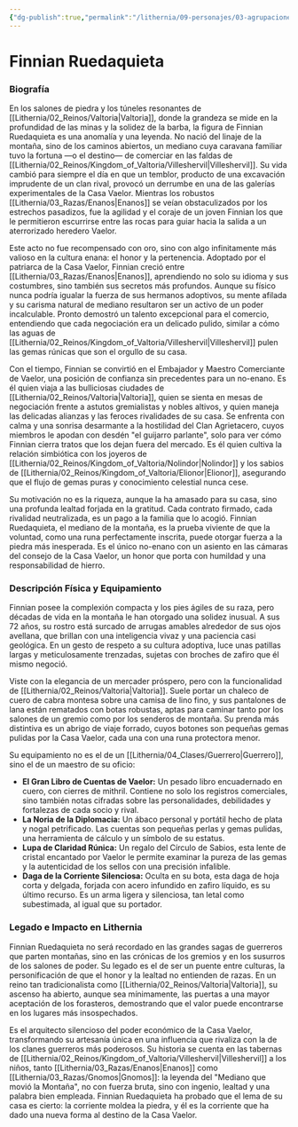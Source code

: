 ```yaml
---
{"dg-publish":true,"permalink":"/lithernia/09-personajes/03-agrupaciones/casa-vaelor/finnian-ruedaquieta/","tags":["lithernia","personaje","Valtoria","casa vaelor","mediano","comerciante"]}
---
```


# Finnian Ruedaquieta

### Biografía

En los salones de piedra y los túneles resonantes de [[Lithernia/02_Reinos/Valtoria\|Valtoria]], donde la grandeza se mide en la profundidad de las minas y la solidez de la barba, la figura de Finnian Ruedaquieta es una anomalía y una leyenda. No nació del linaje de la montaña, sino de los caminos abiertos, un mediano cuya caravana familiar tuvo la fortuna —o el destino— de comerciar en las faldas de [[Lithernia/02_Reinos/Kingdom_of_Valtoria/Villeshervil\|Villeshervil]]. Su vida cambió para siempre el día en que un temblor, producto de una excavación imprudente de un clan rival, provocó un derrumbe en una de las galerías experimentales de la Casa Vaelor. Mientras los robustos [[Lithernia/03_Razas/Enanos\|Enanos]] se veían obstaculizados por los estrechos pasadizos, fue la agilidad y el coraje de un joven Finnian los que le permitieron escurrirse entre las rocas para guiar hacia la salida a un aterrorizado heredero Vaelor.

Este acto no fue recompensado con oro, sino con algo infinitamente más valioso en la cultura enana: el honor y la pertenencia. Adoptado por el patriarca de la Casa Vaelor, Finnian creció entre [[Lithernia/03_Razas/Enanos\|Enanos]], aprendiendo no solo su idioma y sus costumbres, sino también sus secretos más profundos. Aunque su físico nunca podría igualar la fuerza de sus hermanos adoptivos, su mente afilada y su carisma natural de mediano resultaron ser un activo de un poder incalculable. Pronto demostró un talento excepcional para el comercio, entendiendo que cada negociación era un delicado pulido, similar a cómo las aguas de [[Lithernia/02_Reinos/Kingdom_of_Valtoria/Villeshervil\|Villeshervil]] pulen las gemas rúnicas que son el orgullo de su casa.

Con el tiempo, Finnian se convirtió en el Embajador y Maestro Comerciante de Vaelor, una posición de confianza sin precedentes para un no-enano. Es él quien viaja a las bulliciosas ciudades de [[Lithernia/02_Reinos/Valtoria\|Valtoria]], quien se sienta en mesas de negociación frente a astutos gremialistas y nobles altivos, y quien maneja las delicadas alianzas y las feroces rivalidades de su casa. Se enfrenta con calma y una sonrisa desarmante a la hostilidad del Clan Agrietacero, cuyos miembros le apodan con desdén "el guijarro parlante", solo para ver cómo Finnian cierra tratos que los dejan fuera del mercado. Es él quien cultiva la relación simbiótica con los joyeros de [[Lithernia/02_Reinos/Kingdom_of_Valtoria/Nolindor\|Nolindor]] y los sabios de [[Lithernia/02_Reinos/Kingdom_of_Valtoria/Elionor\|Elionor]], asegurando que el flujo de gemas puras y conocimiento celestial nunca cese.

Su motivación no es la riqueza, aunque la ha amasado para su casa, sino una profunda lealtad forjada en la gratitud. Cada contrato firmado, cada rivalidad neutralizada, es un pago a la familia que lo acogió. Finnian Ruedaquieta, el mediano de la montaña, es la prueba viviente de que la voluntad, como una runa perfectamente inscrita, puede otorgar fuerza a la piedra más inesperada. Es el único no-enano con un asiento en las cámaras del consejo de la Casa Vaelor, un honor que porta con humildad y una responsabilidad de hierro.

### Descripción Física y Equipamiento

Finnian posee la complexión compacta y los pies ágiles de su raza, pero décadas de vida en la montaña le han otorgado una solidez inusual. A sus 72 años, su rostro está surcado de arrugas amables alrededor de sus ojos avellana, que brillan con una inteligencia vivaz y una paciencia casi geológica. En un gesto de respeto a su cultura adoptiva, luce unas patillas largas y meticulosamente trenzadas, sujetas con broches de zafiro que él mismo negoció.

Viste con la elegancia de un mercader próspero, pero con la funcionalidad de [[Lithernia/02_Reinos/Valtoria\|Valtoria]]. Suele portar un chaleco de cuero de cabra montesa sobre una camisa de lino fino, y sus pantalones de lana están rematados con botas robustas, aptas para caminar tanto por los salones de un gremio como por los senderos de montaña. Su prenda más distintiva es un abrigo de viaje forrado, cuyos botones son pequeñas gemas pulidas por la Casa Vaelor, cada una con una runa protectora menor.

Su equipamiento no es el de un [[Lithernia/04_Clases/Guerrero\|Guerrero]], sino el de un maestro de su oficio:
*   **El Gran Libro de Cuentas de Vaelor:** Un pesado libro encuadernado en cuero, con cierres de mithril. Contiene no solo los registros comerciales, sino también notas cifradas sobre las personalidades, debilidades y fortalezas de cada socio y rival.
*   **La Noria de la Diplomacia:** Un ábaco personal y portátil hecho de plata y nogal petrificado. Las cuentas son pequeñas perlas y gemas pulidas, una herramienta de cálculo y un símbolo de su estatus.
*   **Lupa de Claridad Rúnica:** Un regalo del Círculo de Sabios, esta lente de cristal encantado por Vaelor le permite examinar la pureza de las gemas y la autenticidad de los sellos con una precisión infalible.
*   **Daga de la Corriente Silenciosa:** Oculta en su bota, esta daga de hoja corta y delgada, forjada con acero infundido en zafiro líquido, es su último recurso. Es un arma ligera y silenciosa, tan letal como subestimada, al igual que su portador.

### Legado e Impacto en Lithernia

Finnian Ruedaquieta no será recordado en las grandes sagas de guerreros que parten montañas, sino en las crónicas de los gremios y en los susurros de los salones de poder. Su legado es el de ser un puente entre culturas, la personificación de que el honor y la lealtad no entienden de razas. En un reino tan tradicionalista como [[Lithernia/02_Reinos/Valtoria\|Valtoria]], su ascenso ha abierto, aunque sea mínimamente, las puertas a una mayor aceptación de los forasteros, demostrando que el valor puede encontrarse en los lugares más insospechados.

Es el arquitecto silencioso del poder económico de la Casa Vaelor, transformando su artesanía única en una influencia que rivaliza con la de los clanes guerreros más poderosos. Su historia se cuenta en las tabernas de [[Lithernia/02_Reinos/Kingdom_of_Valtoria/Villeshervil\|Villeshervil]] a los niños, tanto [[Lithernia/03_Razas/Enanos\|Enanos]] como [[Lithernia/03_Razas/Gnomos\|Gnomos]]: la leyenda del "Mediano que movió la Montaña", no con fuerza bruta, sino con ingenio, lealtad y una palabra bien empleada. Finnian Ruedaquieta ha probado que el lema de su casa es cierto: la corriente moldea la piedra, y él es la corriente que ha dado una nueva forma al destino de la Casa Vaelor.
